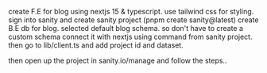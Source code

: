 create F.E for blog using nextjs 15 & typescript. use tailwind css for styling.
sign into sanity and create sanity project (pnpm create sanity@latest)
create B.E db for blog. selected default blog schema. so don't have to create a custom schema
connect it with nextjs using command from sanity project.
then go to lib/client.ts and add project id and dataset.

then open up the project in sanity.io/manage  and follow the steps..

